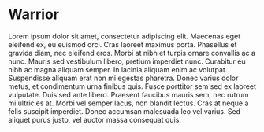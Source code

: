# Warrior

Lorem ipsum dolor sit amet, consectetur adipiscing elit. Maecenas eget eleifend ex, eu euismod orci. Cras laoreet maximus porta. Phasellus et gravida diam, nec eleifend eros. Morbi at nibh et turpis ornare convallis ac a nunc. Mauris sed vestibulum libero, pretium imperdiet nunc. Curabitur eu nibh ac magna aliquam semper. In lacinia aliquam enim ac volutpat. Suspendisse aliquam erat non mi egestas pharetra. Donec varius dolor metus, et condimentum urna finibus quis. Fusce porttitor sem sed ex laoreet vulputate. Duis sed ante libero. Praesent faucibus mauris sem, nec rutrum mi ultricies at. Morbi vel semper lacus, non blandit lectus. Cras at neque a felis suscipit imperdiet. Donec accumsan malesuada leo vel varius. Sed aliquet purus justo, vel auctor massa consequat quis.
